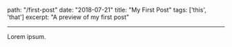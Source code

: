 path: "/first-post"
date: "2018-07-21"
title: "My First Post"
tags: ['this', 'that']
excerpt: "A preview of my first post"

---

Lorem ipsum.
